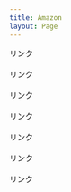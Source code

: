 ```yaml
---
title: Amazon
layout: Page
---
```

<meta name="viewport" content="width=device-width,initial-scale=1.0">

<script type="text/javascript">
(function(b,c,f,g,a,d,e){b.MoshimoAffiliateObject=a;
b[a]=b[a]||function(){arguments.currentScript=c.currentScript
||c.scripts[c.scripts.length-2];(b[a].q=b[a].q||[]).push(arguments)};
c.getElementById(a)||(d=c.createElement(f),d.src=g,
d.id=a,e=c.getElementsByTagName("body")[0],e.appendChild(d))})
(window,document,"script","//dn.msmstatic.com/site/cardlink/bundle.js?20210203","msmaflink");

msmaflink({"n":"リーダブルコード ―より良いコードを書くためのシンプルで実践的なテクニック (Theory in practice)","b":"","t":"","d":"https:\/\/m.media-amazon.com","c_p":"\/images\/I","p":["\/51MgH8Jmr3L._SL500_.jpg","\/41MjTupTFrL._SL500_.jpg","\/51xzvyKj6CL._SL500_.jpg","\/31IbgwvNCML._SL500_.jpg","\/41Y2tAewYCL._SL500_.jpg","\/511jUNQR7XL._SL500_.jpg","\/51-9K4G3M9L._SL500_.jpg","\/41ZfokYCDVL._SL500_.jpg"],"u":{"u":"https:\/\/www.amazon.co.jp\/dp\/4873115655","t":"amazon","r_v":""},"v":"2.1","b_l":[{"id":1,"u_tx":"Amazonで見る","u_bc":"#f79256","u_url":"https:\/\/www.amazon.co.jp\/dp\/4873115655","a_id":2622833,"p_id":170,"pl_id":27060,"pc_id":185,"s_n":"amazon","u_so":1},{"id":2,"u_tx":"楽天市場で見る","u_bc":"#f76956","u_url":"https:\/\/search.rakuten.co.jp\/search\/mall\/%E3%83%AA%E3%83%BC%E3%83%80%E3%83%96%E3%83%AB%E3%82%B3%E3%83%BC%E3%83%89%20%E2%80%95%E3%82%88%E3%82%8A%E8%89%AF%E3%81%84%E3%82%B3%E3%83%BC%E3%83%89%E3%82%92%E6%9B%B8%E3%81%8F%E3%81%9F%E3%82%81%E3%81%AE%E3%82%B7%E3%83%B3%E3%83%97%E3%83%AB%E3%81%A7%E5%AE%9F%E8%B7%B5%E7%9A%84%E3%81%AA%E3%83%86%E3%82%AF%E3%83%8B%E3%83%83%E3%82%AF%20(Theory%20in%20practice)\/","a_id":2603993,"p_id":54,"pl_id":27059,"pc_id":54,"s_n":"rakuten","u_so":2}],"eid":"SfHJz","s":"s"});

msmaflink({"n":"重いけど生きられる ~小さなお寺の法話集~","b":"","t":"","d":"https:\/\/m.media-amazon.com","c_p":"","p":["\/images\/I\/41DS0gC4SLL._SL500_.jpg"],"u":{"u":"https:\/\/www.amazon.co.jp\/dp\/4781607578","t":"amazon","r_v":""},"v":"2.1","b_l":[{"id":1,"u_tx":"Amazonで見る","u_bc":"#f79256","u_url":"https:\/\/www.amazon.co.jp\/dp\/4781607578","a_id":2622833,"p_id":170,"pl_id":27060,"pc_id":185,"s_n":"amazon","u_so":1},{"id":2,"u_tx":"楽天市場で見る","u_bc":"#f76956","u_url":"https:\/\/search.rakuten.co.jp\/search\/mall\/%E9%87%8D%E3%81%84%E3%81%91%E3%81%A9%E7%94%9F%E3%81%8D%E3%82%89%E3%82%8C%E3%82%8B%20~%E5%B0%8F%E3%81%95%E3%81%AA%E3%81%8A%E5%AF%BA%E3%81%AE%E6%B3%95%E8%A9%B1%E9%9B%86~\/","a_id":2603993,"p_id":54,"pl_id":27059,"pc_id":54,"s_n":"rakuten","u_so":2}],"eid":"HR0LV","s":"s"});

msmaflink({"n":"敏感すぎる私の活かし方 高感度から才能を引き出す発想術 (フェニックスシリーズ)","b":"","t":"","d":"https:\/\/m.media-amazon.com","c_p":"","p":["\/images\/I\/41Jau0m7KZL._SL500_.jpg"],"u":{"u":"https:\/\/www.amazon.co.jp\/dp\/4775942379","t":"amazon","r_v":""},"v":"2.1","b_l":[{"id":1,"u_tx":"Amazonで見る","u_bc":"#f79256","u_url":"https:\/\/www.amazon.co.jp\/dp\/4775942379","a_id":2622833,"p_id":170,"pl_id":27060,"pc_id":185,"s_n":"amazon","u_so":1},{"id":2,"u_tx":"楽天市場で見る","u_bc":"#f76956","u_url":"https:\/\/search.rakuten.co.jp\/search\/mall\/%E6%95%8F%E6%84%9F%E3%81%99%E3%81%8E%E3%82%8B%E7%A7%81%E3%81%AE%E6%B4%BB%E3%81%8B%E3%81%97%E6%96%B9%20%E9%AB%98%E6%84%9F%E5%BA%A6%E3%81%8B%E3%82%89%E6%89%8D%E8%83%BD%E3%82%92%E5%BC%95%E3%81%8D%E5%87%BA%E3%81%99%E7%99%BA%E6%83%B3%E8%A1%93%20(%E3%83%95%E3%82%A7%E3%83%8B%E3%83%83%E3%82%AF%E3%82%B9%E3%82%B7%E3%83%AA%E3%83%BC%E3%82%BA)\/","a_id":2603993,"p_id":54,"pl_id":27059,"pc_id":54,"s_n":"rakuten","u_so":2}],"eid":"2iYwl","s":"s"});

msmaflink({"n":"やり抜く力","b":"","t":"","d":"https:\/\/m.media-amazon.com","c_p":"","p":["\/images\/I\/51ZQcJmzl5L._SL500_.jpg"],"u":{"u":"https:\/\/www.amazon.co.jp\/dp\/B01LMP9RLY","t":"amazon","r_v":""},"v":"2.1","b_l":[{"id":1,"u_tx":"Amazonで見る","u_bc":"#f79256","u_url":"https:\/\/www.amazon.co.jp\/dp\/B01LMP9RLY","a_id":2622833,"p_id":170,"pl_id":27060,"pc_id":185,"s_n":"amazon","u_so":1},{"id":2,"u_tx":"楽天市場で見る","u_bc":"#f76956","u_url":"https:\/\/search.rakuten.co.jp\/search\/mall\/%E3%82%84%E3%82%8A%E6%8A%9C%E3%81%8F%E5%8A%9B\/","a_id":2603993,"p_id":54,"pl_id":27059,"pc_id":54,"s_n":"rakuten","u_so":2}],"eid":"qNM4L","s":"s"});

msmaflink({"n":"定本 解析概論","b":"","t":"","d":"https:\/\/m.media-amazon.com","c_p":"","p":["\/images\/I\/415V7YpvuEL._SL500_.jpg"],"u":{"u":"https:\/\/www.amazon.co.jp\/dp\/4000052098","t":"amazon","r_v":""},"v":"2.1","b_l":[{"id":1,"u_tx":"Amazonで見る","u_bc":"#f79256","u_url":"https:\/\/www.amazon.co.jp\/dp\/4000052098","a_id":2622833,"p_id":170,"pl_id":27060,"pc_id":185,"s_n":"amazon","u_so":1},{"id":2,"u_tx":"楽天市場で見る","u_bc":"#f76956","u_url":"https:\/\/search.rakuten.co.jp\/search\/mall\/%E5%AE%9A%E6%9C%AC%20%E8%A7%A3%E6%9E%90%E6%A6%82%E8%AB%96\/","a_id":2603993,"p_id":54,"pl_id":27059,"pc_id":54,"s_n":"rakuten","u_so":2}],"eid":"ILoQp","s":"s"});

msmaflink({"n":"リーチ　REACH　デンタルフロス　ワックス　無香料　(50m)","b":"","t":"","d":"https:\/\/thumbnail.image.rakuten.co.jp","c_p":"","p":["\/@0_mall\/tsuruha\/cabinet\/shouhin51\/4560279550249.jpg"],"u":{"u":"https:\/\/item.rakuten.co.jp\/tsuruha\/10122608\/","t":"rakuten","r_v":""},"v":"2.1","b_l":[{"id":1,"u_tx":"楽天市場で見る","u_bc":"#f76956","u_url":"https:\/\/item.rakuten.co.jp\/tsuruha\/10122608\/","a_id":2603993,"p_id":54,"pl_id":27059,"pc_id":54,"s_n":"rakuten","u_so":1},{"id":2,"u_tx":"Amazonで見る","u_bc":"#f79256","u_url":"https:\/\/www.amazon.co.jp\/s\/ref=nb_sb_noss_1?__mk_ja_JP=%E3%82%AB%E3%82%BF%E3%82%AB%E3%83%8A\u0026url=search-alias%3Daps\u0026field-keywords=%E3%83%AA%E3%83%BC%E3%83%81%E3%80%80REACH%E3%80%80%E3%83%87%E3%83%B3%E3%82%BF%E3%83%AB%E3%83%95%E3%83%AD%E3%82%B9%E3%80%80%E3%83%AF%E3%83%83%E3%82%AF%E3%82%B9%E3%80%80%E7%84%A1%E9%A6%99%E6%96%99%E3%80%80(50m)","a_id":2622833,"p_id":170,"pl_id":27060,"pc_id":185,"s_n":"amazon","u_so":2}],"eid":"DR6uA","s":"s"});

msmaflink({"n":"(メール便送料無料)CURAPROX クラプロックス 歯ブラシ CS5460 ウルトラソフト(1本)","b":"","t":"","d":"https:\/\/thumbnail.image.rakuten.co.jp","c_p":"\/@0_mall\/iiha\/cabinet","p":["\/toothbrush2\/cs5460.jpg","\/curaprox\/5460sp007.jpg","\/curaprox\/curaproxsp001.jpg"],"u":{"u":"https:\/\/item.rakuten.co.jp\/iiha\/20000138\/","t":"rakuten","r_v":""},"v":"2.1","b_l":[{"id":1,"u_tx":"楽天市場で見る","u_bc":"#f76956","u_url":"https:\/\/item.rakuten.co.jp\/iiha\/20000138\/","a_id":2603993,"p_id":54,"pl_id":27059,"pc_id":54,"s_n":"rakuten","u_so":1},{"id":2,"u_tx":"Amazonで見る","u_bc":"#f79256","u_url":"https:\/\/www.amazon.co.jp\/s\/ref=nb_sb_noss_1?__mk_ja_JP=%E3%82%AB%E3%82%BF%E3%82%AB%E3%83%8A\u0026url=search-alias%3Daps\u0026field-keywords=(%E3%83%A1%E3%83%BC%E3%83%AB%E4%BE%BF%E9%80%81%E6%96%99%E7%84%A1%E6%96%99)CURAPROX%20%E3%82%AF%E3%83%A9%E3%83%97%E3%83%AD%E3%83%83%E3%82%AF%E3%82%B9%20%E6%AD%AF%E3%83%96%E3%83%A9%E3%82%B7%20CS5460%20%E3%82%A6%E3%83%AB%E3%83%88%E3%83%A9%E3%82%BD%E3%83%95%E3%83%88(1%E6%9C%AC)","a_id":2622833,"p_id":170,"pl_id":27060,"pc_id":185,"s_n":"amazon","u_so":2}],"eid":"Hja8B","s":"s"});
</script>

<!-- リーダブルコード -->
<div id="msmaflink-SfHJz">リンク</div>
 
<br>

<!-- 重いけど生きられる -->
<div id="msmaflink-HR0LV">リンク</div>

<br>

<!-- 敏感すぎる私の活かし方 -->
<div id="msmaflink-2iYwl">リンク</div>

<br>

<!-- やり抜く力 -->
<div id="msmaflink-qNM4L">リンク</div>

<br>

<!-- 定本 解析概論 -->
<div id="msmaflink-ILoQp">リンク</div>

<br>

<!-- REACH　デンタルフロス -->
<div id="msmaflink-DR6uA">リンク</div>

<br>

<!-- クラプロックス 歯ブラシ CS5460 -->
<div id="msmaflink-Hja8B">リンク</div>